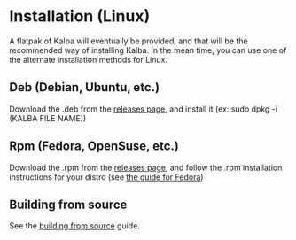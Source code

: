 # Installation (Linux)

A flatpak of Kalba will eventually be provided, and that will be the recommended way of installing Kalba.
In the mean time, you can use one of the alternate installation methods for Linux.

## Deb (Debian, Ubuntu, etc.)

Download the .deb from the [releases page](https://github.com/BrewingWeasel/Kalba/releases), and install it (ex: sudo dpkg -i (KALBA FILE NAME))

## Rpm (Fedora, OpenSuse, etc.)

Download the .rpm from the [releases page](https://github.com/BrewingWeasel/Kalba/releases), and follow the .rpm installation instructions for your distro (see [the guide for Fedora](https://docs.fedoraproject.org/en-US/fedora/latest/system-administrators-guide/RPM/))

## Building from source

See the [building from source](installation_building.md) guide.
